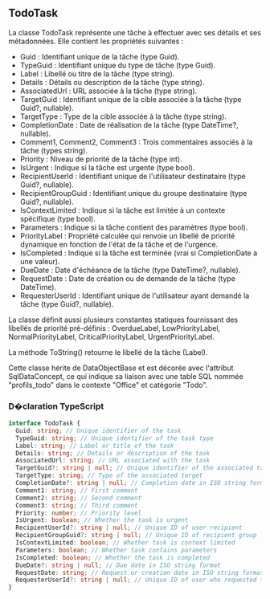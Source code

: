 ﻿## TodoTask

La classe TodoTask représente une tâche à effectuer avec ses détails et ses métadonnées. Elle contient les propriétés suivantes :

- Guid : Identifiant unique de la tâche (type Guid).
- TypeGuid : Identifiant unique du type de tâche (type Guid).
- Label : Libellé ou titre de la tâche (type string).
- Details : Détails ou description de la tâche (type string).
- AssociatedUrl : URL associée à la tâche (type string).
- TargetGuid : Identifiant unique de la cible associée à la tâche (type Guid?, nullable).
- TargetType : Type de la cible associée à la tâche (type string).
- CompletionDate : Date de réalisation de la tâche (type DateTime?, nullable).
- Comment1, Comment2, Comment3 : Trois commentaires associés à la tâche (types string).
- Priority : Niveau de priorité de la tâche (type int).
- IsUrgent : Indique si la tâche est urgente (type bool).
- RecipientUserId : Identifiant unique de l'utilisateur destinataire (type Guid?, nullable).
- RecipientGroupGuid : Identifiant unique du groupe destinataire (type Guid?, nullable).
- IsContextLimited : Indique si la tâche est limitée à un contexte spécifique (type bool).
- Parameters : Indique si la tâche contient des paramètres (type bool).
- PriorityLabel : Propriété calculée qui renvoie un libellé de priorité dynamique en fonction de l'état de la tâche et de l'urgence.
- IsCompleted : Indique si la tâche est terminée (vrai si CompletionDate a une valeur).
- DueDate : Date d'échéance de la tâche (type DateTime?, nullable).
- RequestDate : Date de création ou de demande de la tâche (type DateTime).
- RequesterUserId : Identifiant unique de l'utilisateur ayant demandé la tâche (type Guid?, nullable).

La classe définit aussi plusieurs constantes statiques fournissant des libellés de priorité pré-définis : OverdueLabel, LowPriorityLabel, NormalPriorityLabel, CriticalPriorityLabel, UrgentPriorityLabel.

La méthode ToString() retourne le libellé de la tâche (Label).

Cette classe hérite de DataObjectBase et est décorée avec l'attribut SqlDataConcept, ce qui indique sa liaison avec une table SQL nommée "profils_todo" dans le contexte "Office" et catégorie "Todo".

### D�claration TypeScript
```typescript
interface TodoTask {
  Guid: string; // Unique identifier of the task
  TypeGuid: string; // Unique identifier of the task type
  Label: string; // Label or title of the task
  Details: string; // Details or description of the task
  AssociatedUrl: string; // URL associated with the task
  TargetGuid?: string | null; // Unique identifier of the associated target
  TargetType: string; // Type of the associated target
  CompletionDate?: string | null; // Completion date in ISO string format
  Comment1: string; // First comment
  Comment2: string; // Second comment
  Comment3: string; // Third comment
  Priority: number; // Priority level
  IsUrgent: boolean; // Whether the task is urgent
  RecipientUserId?: string | null; // Unique ID of user recipient
  RecipientGroupGuid?: string | null; // Unique ID of recipient group
  IsContextLimited: boolean; // Whether task is context limited
  Parameters: boolean; // Whether task contains parameters
  IsCompleted: boolean; // Whether the task is completed
  DueDate?: string | null; // Due date in ISO string format
  RequestDate: string; // Request or creation date in ISO string format
  RequesterUserId?: string | null; // Unique ID of user who requested the task
}
```